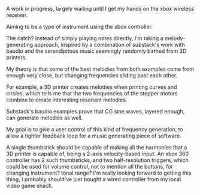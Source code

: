 A work in progress, largely waiting until I get my hands on the xbox wireless receiver.

Aiming to be a type of instrument using the xbox controller.

The catch?  Instead of simply playing notes directly, I'm taking a melody-generating approach, inspired by a combination of substack's work with baudio and the serendipitous music seemingly randomly birthed from 3D printers.

My theory is that some of the best melodies from both examples come from enough very close, but changing frequencies sliding past each other.

For example, a 3D printer creates melodies when printing curves and circles, which tells me that the two frequencies of the stepper motors combine to create interesting resonant melodies.

Substack's baudio examples prove that CG sine waves, layered enough, can generate melodies as well.

My goal is to give a user control of this kind of frequency generation, to allow a tighter feedback loop for a music generating piece of software.

A single thumbstick should be capable of making all the harmonies that a 3D printer is capable of, being a 2-axis velocity-based input.  An xbox 360 controller has 2 such thumbsticks, and two half-resolution triggers, which could be used for volume control, not to mention all the buttons, for changing instrument?  tonal range?  I'm really looking forward to getting this thing, I probably should've just bought a wired controller from my local video game shack.
